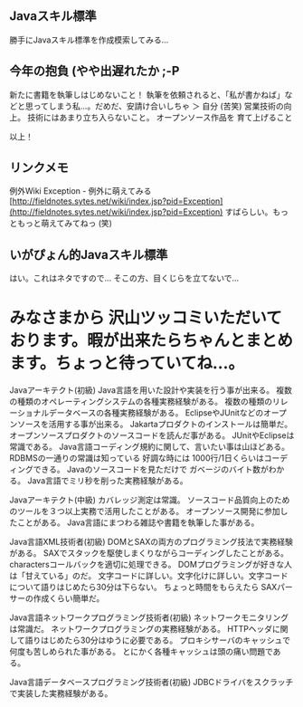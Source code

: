 ## Javaスキル標準

勝手にJavaスキル標準を作成模索してみる…






## 今年の抱負 (やや出遅れたか ;-P

新たに書籍を執筆しはじめないこと！
  執筆を依頼されると、「私が書かねば」などと思ってしまう私…。だめだ、安請け合いしちゃ
  ＞ 自分 (苦笑)
  営業技術の向上。
  技術にはあまり立ち入らないこと。
  オープンソース作品を 育て上げること


以上！

## リンクメモ

例外Wiki
  Exception - 例外に萌えてみる
  [http://fieldnotes.sytes.net/wiki/index.jsp?pid=Exception](http://fieldnotes.sytes.net/wiki/index.jsp?pid=Exception)
  すばらしい。もっともっと萌えてみてねっ (笑)


## いがぴょん的Javaスキル標準


はい。これはネタですので… そこの方、目くじらを立てないで…
# みなさまから 沢山ツッコミいただいております。暇が出来たらちゃんとまとめます。ちょっと待っていてね…。

Javaアーキテクト(初級)
Java言語を用いた設計や実装を行う事が出来る。
  複数の種類のオペレーティングシステムの各種実務経験がある。
  複数の種類のリレーショナルデータベースの各種実務経験がある。
  EclipseやJUnitなどのオープンソースを活用する事が出来る。
  Jakartaプロダクトのインストールは簡単だ。
  オープンソースプロダクトのソースコードを読んだ事がある。
  JUnitやEclipseは常識である。
  Java言語コーディング規約に関して、言いたい事は山ほどある。
  RDBMSの一通りの常識は知っている
  好調な時には 1000行/1日くらいはコーディングできる。
  Javaのソースコードを見ただけで ガベージのバイト数がわかる。
  Java言語でミリ秒を削った実務経験がある。


Javaアーキテクト(中級)
カバレッジ測定は常識。
  ソースコード品質向上のためのツールを３つ以上実務で活用したことがある。
  オープンソース開発に参加したことがある。
  Java言語にまつわる雑誌や書籍を執筆した事がある。


Java言語XML技術者(初級)
DOMとSAXの両方のプログラミング技法で実務経験がある。
  SAXでスタックを駆使しまくりながらコーディングしたことがある。charactersコールバックを適切に処理できる。
  DOMプログラミングが好きな人は「甘えている」のだ。
  文字コードに詳しい。文字化けに詳しい。文字コードについて語りはじめたら30分は下らない。
  ちょっと時間をもらえたら SAXパーサーの作成くらい簡単だ。


Java言語ネットワークプログラミング技術者(初級)
ネットワークモニタリングは常識だ。
  ネットワークプログラミングの実務経験がある。
  HTTPヘッダに関して語りはじめたら30分はゆうに必要である。
  プロキシサーバのキャッシュで何度も苦しめられた事がある。
  とにかく各種キャッシュは頭の痛い問題である。


Java言語データベースプログラミング技術者(初級)
JDBCドライバをスクラッチで実装した実務経験がある。